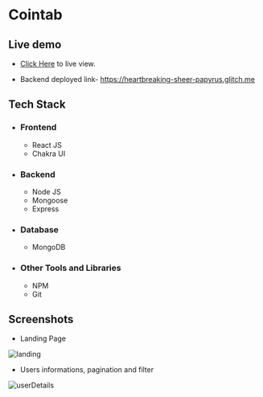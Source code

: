 # Cointab

## Live demo


* [Click Here](https://cointab-nu.vercel.app/) to live view.

* Backend deployed link- https://heartbreaking-sheer-papyrus.glitch.me
  
## Tech Stack
 - ### Frontend 
   * React JS
   * Chakra UI

 - ### Backend
   * Node JS
   * Mongoose
   * Express
   
 - ### Database
   * MongoDB

 - ### Other Tools and Libraries 
   * NPM
   * Git



 ## Screenshots

   - Landing Page 
<img src="https://i.ibb.co/syqngQ8/Screenshot-from-2023-02-27-08-55-22.png" alt="landing" />

   - Users informations, pagination and filter
<img src="https://i.ibb.co/VTvJZjn/Screenshot-from-2023-02-27-08-55-37.png" alt="userDetails" />
